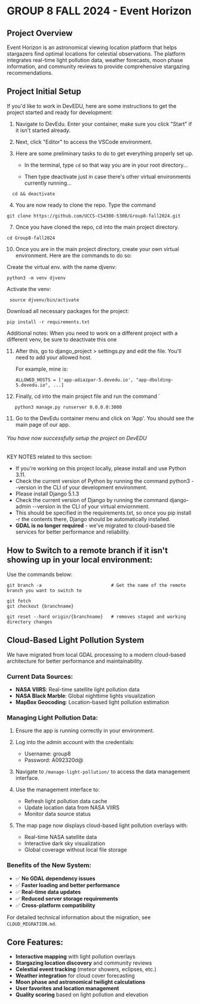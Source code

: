 # GROUP 8 FALL 2024 - Event Horizon

## Project Overview
Event Horizon is an astronomical viewing location platform that helps stargazers find optimal locations for celestial observations. The platform integrates real-time light pollution data, weather forecasts, moon phase information, and community reviews to provide comprehensive stargazing recommendations.

## Project Initial Setup
If you'd like to work in DevEDU, here are some instructions to get the project started and ready for development:

1. Navigate to DevEdu. Enter your container, make sure you click "Start" if it isn't started already.

2. Next, click "Editor" to access the VSCode environment.

3. Here are some preliminary tasks to do to get everything properly set up.
    - In the terminal, type `cd` so that way you are in your root directory...

    - Then type deactivate just in case there's other virtual environments currently running...
  ```
    cd && deactivate
  ```

4. You are now ready to clone the repo. Type the command 
```
git clone https://github.com/UCCS-CS4300-5300/Group8-fall2024.git
```
7. Once you have cloned the repo, cd into the main project directory.
```
cd Group8-fall2024
```

10. Once you are in the main project directory, create your own virtual environment. Here are the commands to do so:
    
Create the virtual env. with the name djvenv:
   ```
   python3 -m venv djvenv
   ```

Activate the venv:
    
   ```
    source djvenv/bin/activate
   ```

Download all necessary packages for the project:
    
   ```
   pip install -r requirements.txt
   ```

Additional notes:
    When you need to work on a different project with a different venv, be sure to deactivate this one

11. After this, go to django_project > settings.py and edit the file. You'll need to add your allowed host.
    
    For example, mine is:
    ```
    ALLOWED_HOSTS = ['app-adiazpar-5.devedu.io', "app-dbolding-5.devedu.io", ...]
    ```

12. Finally, cd into the main project file and run the command `
```
   python3 manage.py runserver 0.0.0.0:3000
```
11. Go to the DevEdu container menu and click on 'App'. You should see the main page of our app.

###### You have now successfully setup the project on DevEDU

KEY NOTES related to this section:
- If you're working on this project locally, please install and use Python 3.11.
- Check the current version of Python by running the command python3 --version in the CLI of your development environment.
- Please install Django 5.1.3
- Check the current version of Django by running the command django-admin --version in the CLI of your virtual enviornment.
- This should be specified in the requirements.txt, so once you pip install -r the contents there, Django should be automatically installed.
- **GDAL is no longer required** - we've migrated to cloud-based tile services for better performance and reliability.

## How to Switch to a remote branch if it isn't showing up in your local environment:
Use the commands below:

    git branch -a                          # Get the name of the remote branch you want to switch to
    
    git fetch
    git checkout {branchname}
    
    git reset --hard origin/{branchname}   # removes staged and working directory changes

## Cloud-Based Light Pollution System
We have migrated from local GDAL processing to a modern cloud-based architecture for better performance and maintainability.

### Current Data Sources:
- **NASA VIIRS**: Real-time satellite light pollution data
- **NASA Black Marble**: Global nighttime lights visualization  
- **MapBox Geocoding**: Location-based light pollution estimation

### Managing Light Pollution Data:

1. Ensure the app is running correctly in your environment.

2. Log into the admin account with the credentials:
   - Username: group8
   - Password: A092320d@

3. Navigate to `/manage-light-pollution/` to access the data management interface.

4. Use the management interface to:
   - Refresh light pollution data cache
   - Update location data from NASA VIIRS
   - Monitor data source status

5. The map page now displays cloud-based light pollution overlays with:
   - Real-time NASA satellite data
   - Interactive dark sky visualization
   - Global coverage without local file storage

### Benefits of the New System:
- ✅ **No GDAL dependency issues**
- ✅ **Faster loading and better performance** 
- ✅ **Real-time data updates**
- ✅ **Reduced server storage requirements**
- ✅ **Cross-platform compatibility**

For detailed technical information about the migration, see `CLOUD_MIGRATION.md`.

## Core Features:
- **Interactive mapping** with light pollution overlays
- **Stargazing location discovery** and community reviews
- **Celestial event tracking** (meteor showers, eclipses, etc.)
- **Weather integration** for cloud cover forecasting
- **Moon phase and astronomical twilight calculations**
- **User favorites and location management**
- **Quality scoring** based on light pollution and elevation
